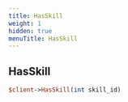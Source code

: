 ```yaml
---
title: HasSkill
weight: 1
hidden: true
menuTitle: HasSkill
---
```

## HasSkill
```perl
$client->HasSkill(int skill_id)
```
